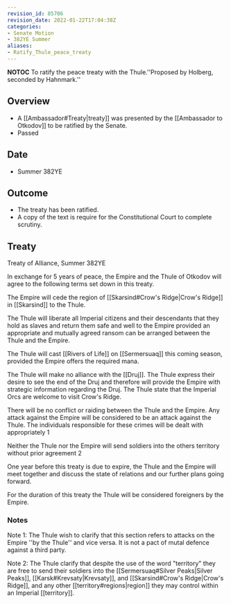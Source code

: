 ```yaml
---
revision_id: 85706
revision_date: 2022-01-22T17:04:38Z
categories:
- Senate Motion
- 382YE Summer
aliases:
- Ratify_Thule_peace_treaty
---
```



__NOTOC__
To ratify the peace treaty with the Thule.''Proposed by Holberg, seconded by Hahnmark.''
## Overview
* A [[Ambassador#Treaty|treaty]] was presented by the [[Ambassador to Otkodov]] to be ratified by the Senate.
* Passed

## Date
* Summer 382YE
## Outcome
* The treaty has been ratified.
* A copy of the text is require for the Constitutional Court to complete scrutiny.
## Treaty
Treaty of Alliance, Summer 382YE

In exchange for 5 years of peace, the Empire and the Thule of Otkodov will agree to the following terms set down in this treaty.

The Empire will cede the region of [[Skarsind#Crow's Ridge|Crow's Ridge]] in [[Skarsind]] to the Thule.

The Thule will liberate all Imperial citizens and their descendants that they hold as slaves and return them safe and well to the Empire provided an appropriate and mutually agreed ransom can be arranged between the Thule and the Empire.

The Thule will cast [[Rivers of Life]] on [[Sermersuaq]] this coming season, provided the Empire offers the required mana.

The Thule will make no alliance with the [[Druj]]. The Thule express their desire to see the end of the Druj and therefore will provide the Empire with strategic information regarding the Druj. The Thule state that the Imperial Orcs are welcome to visit Crow's Ridge.

There will be no conflict or raiding between the Thule and the Empire. Any attack against the Empire will be considered to be an attack against the Thule. The individuals responsible for these crimes will be dealt with appropriately 1

Neither the Thule nor the Empire will send soldiers into the others territory without prior agreement 2

One year before this treaty is due to expire, the Thule and the Empire will meet together and discuss the state of relations and our further plans going forward.

For the duration of this treaty the Thule will be considered foreigners by the Empire.
### Notes
 
Note 1: The Thule wish to clarify that this section refers to attacks on the Empire ''by the Thule'' and vice versa. It is not a pact of mutal defence against a third party.


Note 2: The Thule clarify that despite the use of the word "territory" they are free to send their soldiers into the [[Sermersuaq#Silver Peaks|Silver Peaks]], [[Karsk#Krevsaty|Krevsaty]], and [[Skarsind#Crow's Ridge|Crow's Ridge]], and any other [[territory#regions|region]] they may control within an Imperial [[territory]].